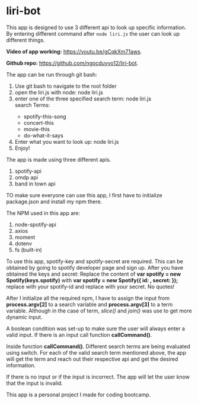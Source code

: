 # liri-bot

This app is designed to use 3 different api to look up specific information. By entering different command after `node liri.js` the user can look up different things.

**Video of app working:** https://youtu.be/gCqkXm71aws.

**Github repo:** https://github.com/ngocduyvo12/liri-bot.

The app can be run through git bash:
1. Use git bash to navigate to the root folder
2. open the liri.js with node: node liri.js
3. enter one of the three specified search term: node liri.js <search>
search Terms: 
   * spotify-this-song
   * concert-this
   * movie-this
   * do-what-it-says
4. Enter what you want to look up: node liri.js <search> <something>
5. Enjoy!

The app is made using three different apis. 
1. spotify-api
2. omdp api
3. band in town api

TO make sure everyone can use this app, I first have to initialize package.json and install my npm there. 

The NPM used in this app are:
1. node-spotify-api
2. axios
3. moment
4. dotenv
5. fs (built-in)

To use this app, spotify-key and spotify-secret are required. This can be obtained by going to spotify developer page and sign up. After you have obtained the keys and secret:
Replace the content of **var spotify = new Spotify(keys.spotify)** with
 **var spotify = new Spotify({
  id: <your spotify client id>,
  secret: <your spotify client secret>
});** replace <your spotify client id> with your spotify-id and replace <your spotify client secret> with your secret. No quotes!

After I initialize all the required npm, I have to assign the input from **process.argv[2]** to a search variable and **process.argv[3]** to a term variable. Although in the case of term, *slice()* and *join()* was use to get more dynamic input. 

A boolean condition was set-up to make sure the user will always enter a valid input. If there is an input call function **callCommand()**.

Inside function **callCommand()**. Different search terms are being evaluated using switch. For each of the valid search term mentioned above, the app will get the term and reach out their respective api and get the desired information.

If there is no input or if the input is incorrect. The app will let the user know that the input is invalid.

This app is a personal project I made for coding bootcamp.